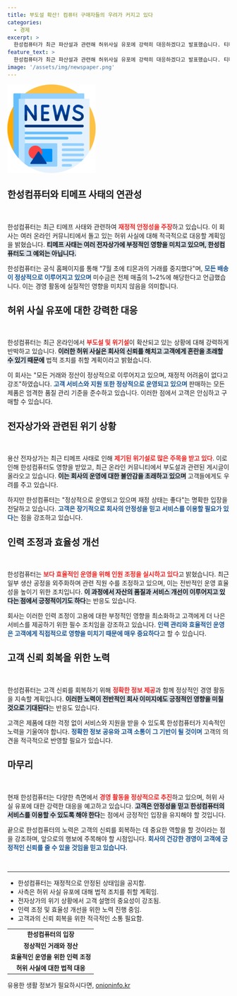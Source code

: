 ```yaml
---
title: 부도설 확산! 컴퓨터 구매자들의 우려가 커지고 있다
categories:
  - 경제
excerpt: >
  한성컴퓨터가 최근 파산설과 관련해 허위사실 유포에 강력히 대응하겠다고 발표했습니다. 티메프 사태로 위기설이 돌고 있지만, 재정 상태는 안정적이며 모든 거래가 정상적으로 이루어지고 있다고 강조했습니다. 고객 서비스에도 차질이 없음을 분명히 했습니다.
feature_text: >
  한성컴퓨터가 최근 파산설과 관련해 허위사실 유포에 강력히 대응하겠다고 발표했습니다. 티메프 사태로 위기설이 돌고 있지만, 재정 상태는 안정적이며 모든 거래가 정상적으로 이루어지고 있다고 강조했습니다. 고객 서비스에도 차질이 없음을 분명히 했습니다.
image: '/assets/img/newspaper.png'
---
```


<p><img src="/assets/img/newspaper.png" alt="kimp 속보" /></p>

<h2 data-ke-size="size26">한성컴퓨터와 티메프 사태의 연관성</h2>

<p data-ke-size="size16">&nbsp;</p>

<p>한성컴퓨터는 최근 티메프 사태와 관련하여 <b><span style="color: #ee2323;">재정적 안정성을 주장</span></b>하고 있습니다. 이 회사는 여러 온라인 커뮤니티에서 돌고 있는 허위 사실에 대해 적극적으로 대응할 계획임을 밝혔습니다. <b><span style="background-color: #21538527;">티메프 사태는 여러 전자상가에 부정적인 영향을 미치고 있으며, 한성컴퓨터도 그 예외는 아닙니다.</span></b> </p>

<p>한성컴퓨터는 공식 홈페이지를 통해 "7월 초에 티몬과의 거래를 중지했다"며, <b><span style="color: #1a5490;">모든 배송이 정상적으로 이루어지고 있으며</span></b> 미수금은 전체 매출의 1~2%에 해당한다고 언급했습니다. 이는 경영 활동에 실질적인 영향을 미치지 않음을 의미합니다. </p>

<h2 data-ke-size="size26">허위 사실 유포에 대한 강력한 대응</h2>

<p data-ke-size="size16">&nbsp;</p>

<p>한성컴퓨터는 최근 온라인에서 <b><span style="color: #ee2323;">부도설 및 위기설</span></b>이 확산되고 있는 상황에 대해 강력하게 반박하고 있습니다. <b><span style="background-color: #21538527;">이러한 허위 사실은 회사의 신뢰를 해치고 고객에게 혼란을 초래할 수 있기 때문에</span></b> 법적 조치를 취할 계획이라고 밝혔습니다.</p>

<p>이 회사는 "모든 거래와 정산이 정상적으로 이루어지고 있으며, 재정적 어려움이 없다고 강조"하였습니다. <b><span style="color: #1a5490;">고객 서비스와 지원 또한 정상적으로 운영되고 있으며</span></b> 판매하는 모든 제품은 엄격한 품질 관리 기준을 준수하고 있습니다. 이러한 점에서 고객은 안심하고 구매할 수 있습니다.</p>

<h2 data-ke-size="size26">전자상가와 관련된 위기 상황</h2>

<p data-ke-size="size16">&nbsp;</p>

<p>용산 전자상가는 최근 티메프 사태로 인해 <b><span style="color: #ee2323;">제기된 위기설로 많은 주목을 받고 있다</span></b>. 이로 인해 한성컴퓨터도 영향을 받았고, 최근 온라인 커뮤니티에서 부도설과 관련된 게시글이 올라오고 있습니다. <b><span style="background-color: #21538527;">이는 회사의 운영에 대한 불안감을 초래하고 있으며</span></b> 고객들에게도 우려를 주고 있습니다.</p>

<p>하지만 한성컴퓨터는 "정상적으로 운영되고 있으며 재정 상태는 좋다"는 명확한 입장을 전달하고 있습니다. <b><span style="color: #1a5490;">고객은 장기적으로 회사의 안정성을 믿고 서비스를 이용할 필요가 있다</span></b>는 점을 강조하고 있습니다.</p>

<h2 data-ke-size="size26">인력 조정과 효율성 개선</h2>

<p data-ke-size="size16">&nbsp;</p>

<p>한성컴퓨터는 <b><span style="color: #ee2323;">보다 효율적인 운영을 위해 인원 조정을 실시하고 있다</span></b>고 밝혔습니다. 최근 일부 생산 공정을 외주화하며 관련 직원 수를 조정하고 있으며, 이는 전반적인 운영 효율성을 높이기 위한 조치입니다. <b><span style="background-color: #21538527;">이 과정에서 자산의 품질과 서비스 개선이 이루어지고 있다는 점에서 긍정적이기도 하다</span></b>는 반응도 있습니다.</p>

<p>회사는 이러한 인력 조정이 고용에 대한 부정적인 영향을 최소화하고 고객에게 더 나은 서비스를 제공하기 위한 필수 조치임을 강조하고 있습니다. <b><span style="color: #1a5490;">인력 관리와 효율적인 운영은 고객에게 직접적으로 영향을 미치기 때문에 매우 중요하다</span></b>고 할 수 있습니다.</p>

<h2 data-ke-size="size26">고객 신뢰 회복을 위한 노력</h2>

<p data-ke-size="size16">&nbsp;</p>

<p>한성컴퓨터는 고객 신뢰를 회복하기 위해 <b><span style="color: #ee2323;">정확한 정보 제공</span></b>과 함께 정상적인 경영 활동을 지속할 계획입니다. <b><span style="background-color: #21538527;">이러한 노력이 전반적인 회사 이미지에도 긍정적인 영향을 미칠 것으로 기대된다</span></b>는 반응도 있습니다.</p>

<p>고객은 제품에 대한 걱정 없이 서비스와 지원을 받을 수 있도록 한성컴퓨터가 지속적인 노력을 기울여야 합니다. <b><span style="color: #1a5490;">정확한 정보 공유와 고객 소통이 그 기반이 될 것이며</span></b> 고객의 의견을 적극적으로 반영할 필요가 있습니다.</p>

<h2 data-ke-size="size26">마무리</h2>

<p data-ke-size="size16">&nbsp;</p>

<p>현재 한성컴퓨터는 다양한 측면에서 <b><span style="color: #ee2323;">경영 활동을 정상적으로 추진</span></b>하고 있으며, 허위 사실 유포에 대한 강력한 대응을 예고하고 있습니다. <b><span style="background-color: #21538527;">고객은 안정성을 믿고 한성컴퓨터의 서비스를 이용할 수 있도록 해야 한다</span></b>는 점에서 긍정적인 입장을 유지해야 할 것입니다.</p>

<p>끝으로 한성컴퓨터의 노력은 고객의 신뢰를 회복하는 데 중요한 역할을 할 것이라는 점을 강조하며, 앞으로의 행보에 주목해야 할 시점입니다. <b><span style="color: #1a5490;">회사의 건강한 경영이 고객에 긍정적인 신뢰를 줄 수 있을 것임을 믿고 있습니다</span></b>. </p>

<p data-ke-size="size16">&nbsp;</p>

<hr/>

<ul>
    <li>한성컴퓨터는 재정적으로 안정된 상태임을 공지함.</li>
    <li>사측은 허위 사실 유포에 대해 법적 조치를 취할 계획임.</li>
    <li>전자상가의 위기 상황에서 고객 설명의 중요성이 강조됨.</li>
    <li>인력 조정 및 효율성 개선을 위한 노력 진행 중임.</li>
    <li>고객과의 신뢰 회복을 위한 적극적인 소통 필요함.</li>
</ul>

<table>
    <tbody>
        <tr>
            <td style="text-align: center; height: 17px;"><b>한성컴퓨터의 입장</b></td>
        </tr>
        <tr>
            <td style="text-align: center; height: 17px;"><b>정상적인 거래와 정산</b></td>
        </tr>
        <tr>
            <td style="text-align: center; height: 17px;"><b>효율적인 운영을 위한 인력 조정</b></td>
        </tr>
        <tr>
            <td style="text-align: center; height: 17px;"><b>허위 사실에 대한 법적 대응</b></td>
        </tr>
    </tbody>
</table>
유용한 생활 정보가 필요하시다면, <a href="https://onioninfo.kr" rel="dofollow">onioninfo.kr</a>


